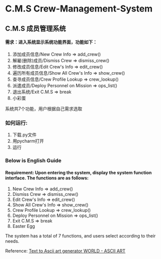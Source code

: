# C.M.S Crew-Management-System
## C.M.S 成员管理系统
#### 需求：进入系统显示系统功能界面，功能如下：
1. 添加成员信息/New Crew Info => add_crew()
2. 解雇(删除)成员/Dismiss Crew => dismiss_crew()
3. 修改成员信息/Edit Crew's Info => edit_crew()
4. 遍历所有成员信息/Show All Crew's Info => show_crew()
5. 查寻成员信息/Crew Profile Lookup => crew_lookup()
6. 派遣成员/Deploy Personnel on Mission => ops_list()
7. 退出系统/Exit C.M.S => break
8. 小彩蛋

系统共7个功能，用户根据自己需求选取

### 如何运行:
1. 下载.py文件
2. 用pycharm打开
3. 运行

### Below is English Guide
#### Requirement: Upon entering the system, display the system function interface. The functions are as follows:
1. New Crew Info => add_crew()
2. Dismiss Crew => dismiss_crew()
3. Edit Crew's Info => edit_crew()
4. Show All Crew's Info => show_crew()
5. Crew Profile Lookup => crew_lookup()
6. Deploy Personnel on Mission => ops_list()
7. Exit C.M.S => break
8. Easter Egg

The system has a total of 7 functions, and users select according to their needs.

Reference:
[Text to Ascii art generator ](https://patorjk.com/software/taag/#p=display&h=0&v=0&f=ANSI%20Shadow&t=Type%20Something%20)
[WORLD - ASCII ART](https://ascii.co.uk/art/world)
